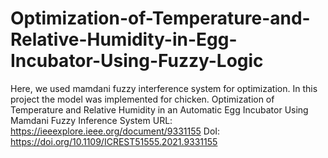 # Optimization-of-Temperature-and-Relative-Humidity-in-Egg-Incubator-Using-Fuzzy-Logic
Here, we used mamdani fuzzy interference system for optimization. In this project the model was implemented for chicken.
Optimization of Temperature and Relative Humidity in an Automatic Egg Incubator Using Mamdani Fuzzy Inference System
URL: https://ieeexplore.ieee.org/document/9331155
DoI: https://doi.org/10.1109/ICREST51555.2021.9331155
